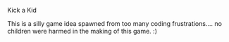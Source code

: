 Kick a Kid


This is a silly game idea spawned from too many coding frustrations.... no children were harmed in the making of this game. :) 

